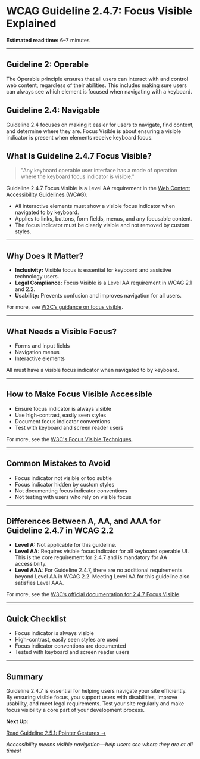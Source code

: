 <!--
title: 2.4.7 - Focus Visible
series: Making the Web Accessible for All
description: A practical guide to WCAG Guideline 2.4.7 (Focus Visible)—what it means, why it matters, and how to ensure keyboard focus is always visible.
keywords: wcag 2.4.7, focus visible, keyboard navigation, accessibility, web standards, digital inclusion
image: WCAG-Series-2-4-7.png
imageAlt: Blue text on yellow background saying, "Web Content Accessibiilty Guiedlines (WCAG) 2.4.7 Explained, Focus Visible"
status: published
date: 2025-07-03
excerpt: This guideline ensures keyboard focus is always visible for users.
-->

# **WCAG Guideline 2.4.7: Focus Visible Explained**

**Estimated read time:** 6–7 minutes

---

## **Guideline 2: Operable**

The Operable principle ensures that all users can interact with and control web content, regardless of their abilities. This includes making sure users can always see which element is focused when navigating with a keyboard.

## **Guideline 2.4: Navigable**

Guideline 2.4 focuses on making it easier for users to navigate, find content, and determine where they are. Focus Visible is about ensuring a visible indicator is present when elements receive keyboard focus.

## **What Is Guideline 2.4.7 Focus Visible?**

<!-- [Illustration: User tabbing through a web page with a visible focus indicator] -->

> "Any keyboard operable user interface has a mode of operation where the keyboard focus indicator is visible."

Guideline 2.4.7 Focus Visible is a Level AA requirement in the [Web Content Accessibility Guidelines (WCAG)](https://www.w3.org/WAI/WCAG22/quickref/#focus-visible).

- All interactive elements must show a visible focus indicator when navigated to by keyboard.
- Applies to links, buttons, form fields, menus, and any focusable content.
- The focus indicator must be clearly visible and not removed by custom styles.

---

## **Why Does It Matter?**

<!-- [Infographic: Focus indicator, keyboard user, and highlighted element] -->

- **Inclusivity:** Visible focus is essential for keyboard and assistive technology users.
- **Legal Compliance:** Focus Visible is a Level AA requirement in WCAG 2.1 and 2.2.
- **Usability:** Prevents confusion and improves navigation for all users.

For more, see [W3C’s guidance on focus visible](https://www.w3.org/WAI/WCAG22/Understanding/focus-visible.html).

---

## **What Needs a Visible Focus?**

<!-- [Grid: Forms, navigation, interactive elements, all with focus icons] -->

- Forms and input fields
- Navigation menus
- Interactive elements

All must have a visible focus indicator when navigated to by keyboard.

---

## **How to Make Focus Visible Accessible**

<!-- [Side-by-side code snippets: Visible focus, no focus]
[Example: Settings panel for focus indicator] -->

- Ensure focus indicator is always visible
- Use high-contrast, easily seen styles
- Document focus indicator conventions
- Test with keyboard and screen reader users

For more, see the [W3C's Focus Visible Techniques](https://www.w3.org/WAI/WCAG22/Techniques/css/C15).

---

## **Common Mistakes to Avoid**

<!-- [Do/Don't graphic: Left side with visible focus, right side with no focus] -->

- Focus indicator not visible or too subtle
- Focus indicator hidden by custom styles
- Not documenting focus indicator conventions
- Not testing with users who rely on visible focus

---

## **Differences Between A, AA, and AAA for Guideline 2.4.7 in WCAG 2.2**

<!-- [Infographic: Three columns labeled A, AA, AAA with example requirements for each] -->

- **Level A:** Not applicable for this guideline.
- **Level AA:** Requires visible focus indicator for all keyboard operable UI. This is the core requirement for 2.4.7 and is mandatory for AA accessibility.
- **Level AAA:** For Guideline 2.4.7, there are no additional requirements beyond Level AA in WCAG 2.2. Meeting Level AA for this guideline also satisfies Level AAA.

For more, see the [W3C’s official documentation for 2.4.7 Focus Visible](https://www.w3.org/WAI/WCAG22/Understanding/focus-visible.html).

---

## **Quick Checklist**

<!-- [Checklist graphic: Icons for each item (focus, indicator, navigation, etc.)] -->

- Focus indicator is always visible
- High-contrast, easily seen styles are used
- Focus indicator conventions are documented
- Tested with keyboard and screen reader users

---

## **Summary**

<!-- [Illustration: User tabbing through a web page with a visible focus indicator] -->

Guideline 2.4.7 is essential for helping users navigate your site efficiently. By ensuring visible focus, you support users with disabilities, improve usability, and meet legal requirements. Test your site regularly and make focus visibility a core part of your development process.

**Next Up:**

[Read Guideline 2.5.1: Pointer Gestures →](WCAG-Guideline-2-5-1-Pointer-Gestures-Explained)


*Accessibility means visible navigation—help users see where they are at all times!*
